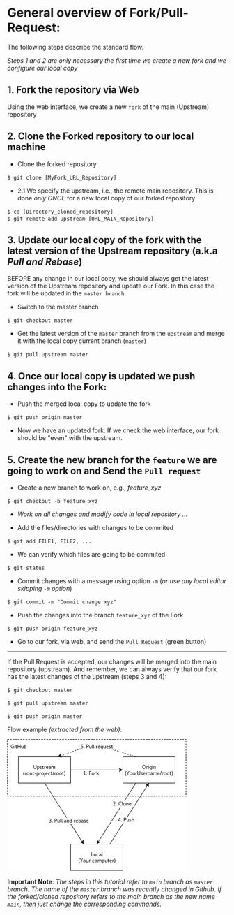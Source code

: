 # General overview of Fork/Pull-Request:

The following steps describe the standard flow.

*Steps 1 and 2 are only necessary the first time we create a new fork and we configure our local copy*
## 1. Fork the repository via Web 
Using the web interface, we create a new `fork` of the main (Upstream) repository

## 2. Clone the Forked repository to our local machine
* Clone the forked repository
```
$ git clone [MyFork_URL_Repository]
```

* 2.1 We specify the upstream, i.e., the remote main repository. This is done *only ONCE* for a new local copy of our forked repository
```
$ cd [Directory_cloned_repository]
$ git remote add upstream [URL_MAIN_Repository]
```

## 3. Update our local copy of the fork with the latest version of the Upstream repository (a.k.a *Pull and Rebase*)

BEFORE any change in our local copy, we should always get the latest version of the Upstream repository and update our Fork. In this case the fork will be updated in the `master branch`

* Switch to the master branch
```
$ git checkout master
```

* Get the latest version of the `master` branch from the `upstream` and merge it with the local copy current branch (`master`)
```
$ git pull upstream master
```


## 4. Once our local copy is updated we push changes into the Fork:
* Push the merged local copy to update the fork
```
$ git push origin master
```
* Now we have an updated fork. If we check the web interface, our fork should be "even" with the upstream.

## 5. Create the new branch for the `feature` we are going to work on and Send the `Pull request`

* Create a new branch to work on, e.g., *feature_xyz*
```
$ git checkout -b feature_xyz 
```

* *Work on all changes and modify code in local repository ...*


* Add the files/directories with changes to be commited
```
$ git add FILE1, FILE2, ...
```

* We can verify which files are going to be commited
```
$ git status
```

* Commit changes with a message using option `-m` (*or use any local editor skipping `-m` option*)
```
$ git commit -m "Commit change xyz"
```


* Push the changes into the branch `feature_xyz` of the Fork
```
$ git push origin feature_xyz
```

* Go to our fork, via web, and send the `Pull Request` (green button)
---
If the Pull Request is accepted, our changes will be merged into the main repository (upstream). And remember, we can always verify that our fork has the latest changes of the upstream (steps 3 and 4):


```
$ git checkout master
```
```
$ git pull upstream master
```

```
$ git push origin master
```

Flow example *(extracted from the web)*:

![gitflow](gitflow.png)


**Important Note**: *The steps in this tutorial refer to `main` branch as `master` branch. The name of the `master` branch was recently changed in Github. If the forked/cloned repository refers to the main branch as the new name `main`, then just change the corresponding commands.*

